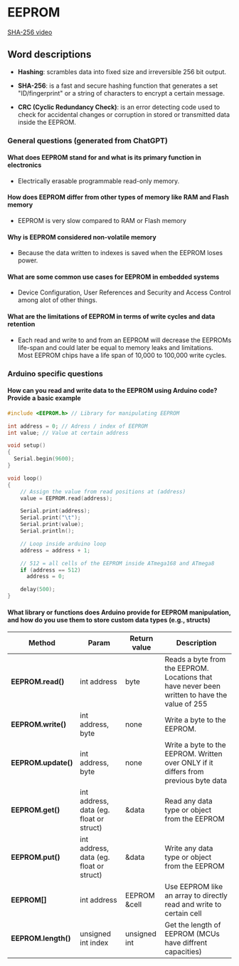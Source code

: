 # EEPROM

[SHA-256 video](https://www.youtube.com/watch?v=PbFVTb7Pndc&t=734s)

## Word descriptions

* **Hashing**: scrambles data into fixed size and irreversible 256 bit output.

* **SHA-256**: is a fast and secure hashing function that generates a set "ID/fingerprint" or a string of characters to encrypt a certain message.

* **CRC (Cyclic Redundancy Check)**: is an error detecting code used to check for accidental changes or corruption in stored or transmitted data inside the EEPROM.

### General questions (generated from ChatGPT)

#### What does EEPROM stand for and what is its primary function in electronics

* Electrically erasable programmable read-only memory.

#### How does EEPROM differ from other types of memory like RAM and Flash memory

* EEPROM is very slow compared to RAM or Flash memory

#### Why is EEPROM considered non-volatile memory

* Because the data written to indexes is saved when the EEPROM loses power.

#### What are some common use cases for EEPROM in embedded systems

* Device Configuration, User References and Security and Access Control among alot of other things.

#### What are the limitations of EEPROM in terms of write cycles and data retention

* Each read and write to and from an EEPROM will decrease the EEPROMs life-span and could later be equal to memory leaks and limitations.  
Most EEPROM chips have a life span of 10,000 to 100,000 write cycles.

### Arduino specific questions

#### How can you read and write data to the EEPROM using Arduino code? Provide a basic example

```cpp  
#include <EEPROM.h> // Library for manipulating EEPROM

int address = 0; // Adress / index of EEPROM
int value; // Value at certain address

void setup()
{
  Serial.begin(9600);
}

void loop()
{
    // Assign the value from read positions at (address)
    value = EEPROM.read(address); 

    Serial.print(address);
    Serial.print("\t");
    Serial.print(value);
    Serial.println();   

    // Loop inside arduino loop
    address = address + 1;  

    // 512 = all cells of the EEPROM inside ATmega168 and ATmega8
    if (address == 512)
      address = 0;    

    delay(500);
}
```

#### What library or functions does Arduino provide for EEPROM manipulation, and how do you use them to store custom data types (e.g., structs)

|**Method**           | **Param**                               |**Return value**|**Description**                                                                                |
|---------------------|-----------------------------------------|----------------|-----------------------------------------------------------------------------------------------|
| **EEPROM.read()**   | int address                             | byte           | Reads a byte from the EEPROM. Locations that have never been written to have the value of 255 |
| **EEPROM.write()**  | int address, byte                       | none           | Write a byte to the EEPROM.                                                                   |
| **EEPROM.update()** | int address, byte                       | none           | Write a byte to the EEPROM. Written over ONLY if it differs from previous byte data           |
| **EEPROM.get()**    | int address, data (eg. float or struct) | &data          | Read any data type or object from the EEPROM                                                  |
| **EEPROM.put()**    | int address, data (eg. float or struct) | &data          | Write any data type or object from the EEPROM                                                 |
| **EEPROM[]**        | int address                             | EEPROM &cell   | Use EEPROM like an array to directly read and write to certain cell                           |
| **EEPROM.length()** | unsigned int index                      | unsigned int   | Get the length of EEPROM (MCUs have diffrent capacities)                                      |
